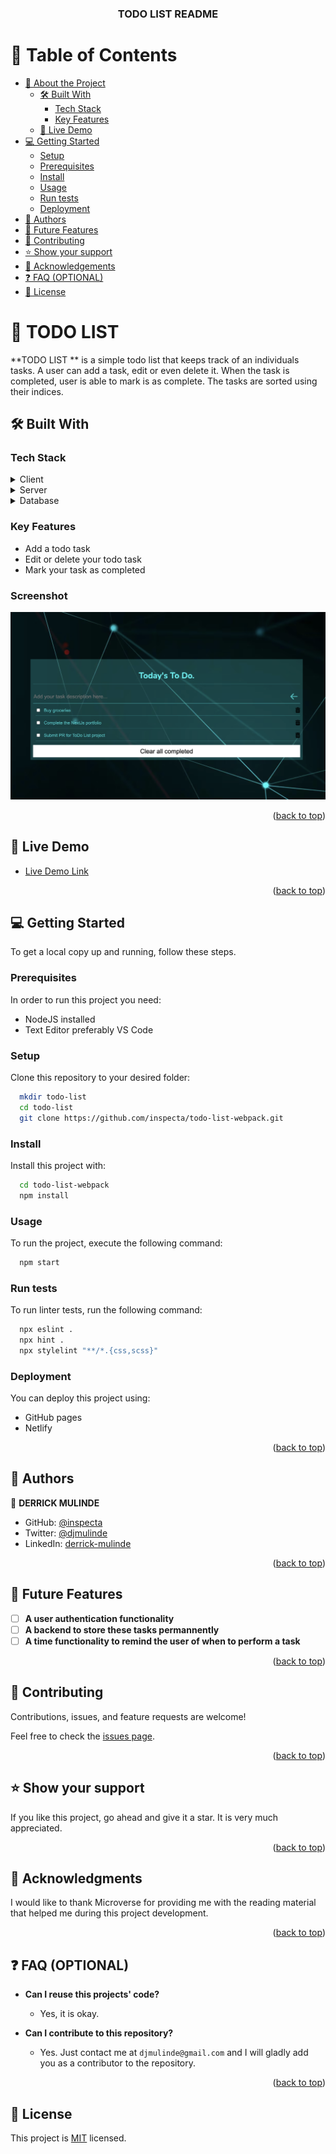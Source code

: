 
<div align="center">
  <h3><b>TODO LIST README</b></h3>
</div>

<!-- TABLE OF CONTENTS -->

# 📗 Table of Contents

- [📖 About the Project](#about-project)
  - [🛠 Built With](#built-with)
    - [Tech Stack](#tech-stack)
    - [Key Features](#key-features)
  - [🚀 Live Demo](#live-demo)
- [💻 Getting Started](#getting-started)
  - [Setup](#setup)
  - [Prerequisites](#prerequisites)
  - [Install](#install)
  - [Usage](#usage)
  - [Run tests](#run-tests)
  - [Deployment](#triangular_flag_on_post-deployment)
- [👥 Authors](#authors)
- [🔭 Future Features](#future-features)
- [🤝 Contributing](#contributing)
- [⭐️ Show your support](#support)
- [🙏 Acknowledgements](#acknowledgements)
- [❓ FAQ (OPTIONAL)](#faq)
- [📝 License](#license)

<!-- PROJECT DESCRIPTION -->

# 📖 TODO LIST <a name="about-project"></a>

**TODO LIST ** is a simple todo list that keeps track of an individuals tasks. A user can add a task, edit or even delete it. When the task is completed, user is able to mark is as complete. The tasks are sorted using their indices.

## 🛠 Built With <a name="built-with"></a>

### Tech Stack <a name="tech-stack"></a>

<details>
  <summary>Client</summary>
  <ul>
    <li>Javascript</li>
    <li>HTML/CSS</li>
    <li>Webpack</li>
  </ul>
</details>

<details>
  <summary>Server</summary>
  <ul>
    <li>N/A</li>
  </ul>
</details>

<details>
<summary>Database</summary>
  <ul>
    <li>N/A</li>
  </ul>
</details>

<!-- Features -->

### Key Features <a name="key-features"></a>

- Add a todo task
- Edit or delete your todo task
- Mark your task as completed

### Screenshot

![](./app_screenshot.png)

<p align="right">(<a href="#readme-top">back to top</a>)</p>

<!-- LIVE DEMO -->

## 🚀 Live Demo <a name="live-demo"></a>

- [Live Demo Link](https://todo-list-webpack.netlify.app)

<p align="right">(<a href="#readme-top">back to top</a>)</p>

<!-- GETTING STARTED -->

## 💻 Getting Started <a name="getting-started"></a>

To get a local copy up and running, follow these steps.

### Prerequisites

In order to run this project you need:
 - NodeJS installed
 - Text Editor preferably VS Code

### Setup

Clone this repository to your desired folder:

```sh
  mkdir todo-list
  cd todo-list
  git clone https://github.com/inspecta/todo-list-webpack.git
```

### Install

Install this project with:

```sh
  cd todo-list-webpack
  npm install
```

### Usage

To run the project, execute the following command:

```sh
  npm start
```

### Run tests

To run linter tests, run the following command:

```sh
  npx eslint .
  npx hint .
  npx stylelint "**/*.{css,scss}"
```

### Deployment

You can deploy this project using:
- GitHub pages
- Netlify

<p align="right">(<a href="#readme-top">back to top</a>)</p>

<!-- AUTHORS -->

## 👥 Authors <a name="authors"></a>

👤 **DERRICK MULINDE**

- GitHub: [@inspecta](https://github.com/inspecta)
- Twitter: [@djmulinde](https://twitter.com/djmulinde)
- LinkedIn: [derrick-mulinde](https://linkedin.com/in/derrick-mulinde)

<p align="right">(<a href="#readme-top">back to top</a>)</p>

<!-- FUTURE FEATURES -->

## 🔭 Future Features <a name="future-features"></a>

- [ ] **A user authentication functionality**
- [ ] **A backend to store these tasks permannently**
- [ ] **A time functionality to remind the user of when to perform a task**

<p align="right">(<a href="#readme-top">back to top</a>)</p>

<!-- CONTRIBUTING -->

## 🤝 Contributing <a name="contributing"></a>

Contributions, issues, and feature requests are welcome!

Feel free to check the [issues page](../../issues/).

<p align="right">(<a href="#readme-top">back to top</a>)</p>

<!-- SUPPORT -->

## ⭐️ Show your support <a name="support"></a>

If you like this project, go ahead and give it a star. It is very much appreciated.

<p align="right">(<a href="#readme-top">back to top</a>)</p>

<!-- ACKNOWLEDGEMENTS -->

## 🙏 Acknowledgments <a name="acknowledgements"></a>


I would like to thank Microverse for providing me with the reading material that helped me during this project development.

<p align="right">(<a href="#readme-top">back to top</a>)</p>

<!-- FAQ (optional) -->

## ❓ FAQ (OPTIONAL) <a name="faq"></a>

- **Can I reuse this projects' code?**

  - Yes, it is okay.

- **Can I contribute to this repository?**

  - Yes. Just contact me at `djmulinde@gmail.com` and I will gladly add you as a contributor to the repository.

<p align="right">(<a href="#readme-top">back to top</a>)</p>

<!-- LICENSE -->

## 📝 License <a name="license"></a>

This project is [MIT](./LICENSE) licensed.

